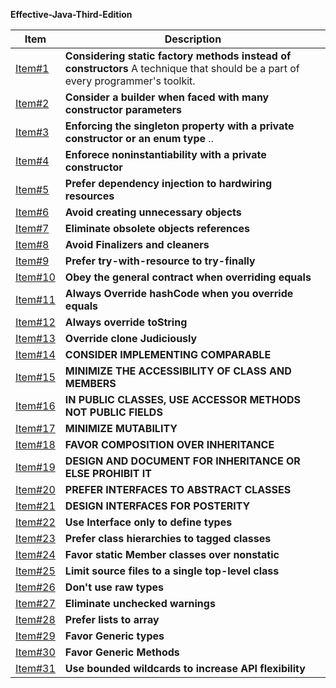 **Effective-Java-Third-Edition**

| Item | Description |
| --- | ---------- |
| [Item#1](https://github.com/ibrahimAlii/EffectiveJava3rd/tree/master/src/Item01) | **Considering static factory methods instead of constructors** A technique that should be a part of every programmer's toolkit. |
| [Item#2](https://github.com/ibrahimAlii/EffectiveJava3rd/tree/master/src/Item02) | **Consider a builder when faced with many constructor parameters** | 
| [Item#3](https://github.com/ibrahimAlii/EffectiveJava3rd/tree/master/src/Item03) | **Enforcing the singleton property with a private constructor or an enum type** .. |
| [Item#4](https://github.com/ibrahimAlii/EffectiveJava3rd/tree/master/src/Item04) | **Enforece noninstantiability with a private constructor** |
| [Item#5](https://github.com/ibrahimAlii/EffectiveJava3rd/tree/master/src/Item05) | **Prefer dependency injection to hardwiring resources** |
| [Item#6](https://github.com/ibrahimAlii/EffectiveJava3rd/tree/master/src/Item06) | **Avoid creating unnecessary objects** |
| [Item#7](https://github.com/ibrahimAlii/EffectiveJava3rd/tree/master/src/Item07) | **Eliminate obsolete objects references** | 
| [Item#8](https://github.com/ibrahimAlii/EffectiveJava3rd/tree/master/src/Item08) | **Avoid Finalizers and cleaners** |
| [Item#9](https://github.com/ibrahimAlii/EffectiveJava3rd/tree/master/src/Item09) | **Prefer try-with-resource to try-finally** |
| [Item#10](https://github.com/ibrahimAlii/EffectiveJava3rd/tree/master/src/Item10) | **Obey the general contract when overriding equals** |
| [Item#11](https://github.com/ibrahimAlii/EffectiveJava3rd/tree/master/src/Item11) | **Always Override hashCode when you override equals** |
| [Item#12](https://github.com/ibrahimAlii/EffectiveJava3rd/tree/master/src/Item12) | **Always override toString** |
| [Item#13](https://github.com/ibrahimAlii/EffectiveJava3rd/tree/master/src/Item13) | **Override clone Judiciously** |
| [Item#14](https://github.com/ibrahimAlii/EffectiveJava3rd/tree/master/src/Item14) | **CONSIDER IMPLEMENTING COMPARABLE** |
| [Item#15](https://github.com/ibrahimAlii/EffectiveJava3rd/tree/master/src/Item15) | **MINIMIZE THE ACCESSIBILITY OF CLASS AND MEMBERS** |
| [Item#16](https://github.com/ibrahimAlii/EffectiveJava3rd/tree/master/src/Item16) | **IN PUBLIC CLASSES, USE ACCESSOR METHODS NOT PUBLIC FIELDS** |
| [Item#17](https://github.com/ibrahimAlii/EffectiveJava3rd/tree/master/src/Item17) | **MINIMIZE MUTABILITY** |
| [Item#18](https://github.com/ibrahimAlii/EffectiveJava3rd/tree/master/src/Item18) | **FAVOR COMPOSITION OVER INHERITANCE** |
| [Item#19](https://github.com/ibrahimAlii/EffectiveJava3rd/tree/master/src/Item19) | **DESIGN AND DOCUMENT FOR INHERITANCE OR ELSE PROHIBIT IT** |
| [Item#20](https://github.com/ibrahimAlii/EffectiveJava3rd/tree/master/src/Item20) | **PREFER INTERFACES TO ABSTRACT CLASSES** |
| [Item#21](https://github.com/ibrahimAlii/EffectiveJava3rd/tree/master/src/Item21) | **DESIGN INTERFACES FOR POSTERITY** |
| [Item#22](https://github.com/ibrahimAlii/EffectiveJava3rd/tree/master/src/Item22) | **Use Interface only to define types** |
| [Item#23](https://github.com/ibrahimAlii/EffectiveJava3rd/tree/master/src/Item23) | **Prefer class hierarchies to tagged classes** |
| [Item#24](https://github.com/ibrahimAlii/EffectiveJava3rd/tree/master/src/Item24) | **Favor static Member classes over nonstatic** |
| [Item#25](https://github.com/ibrahimAlii/EffectiveJava3rd/tree/master/src/Item25) | **Limit source files to a single top-level class** |
| [Item#26](https://github.com/ibrahimAlii/EffectiveJava3rd/tree/master/src/Item26) | **Don't use raw types** |
| [Item#27](https://github.com/ibrahimAlii/EffectiveJava3rd/tree/master/src/Item27) | **Eliminate unchecked warnings** |
| [Item#28](https://github.com/ibrahimAlii/EffectiveJava3rd/tree/master/src/Item28) | **Prefer lists to array** |
| [Item#29](https://github.com/ibrahimAlii/EffectiveJava3rd/tree/master/src/Item29) | **Favor Generic types** |
| [Item#30](https://github.com/ibrahimAlii/EffectiveJava3rd/tree/master/src/Item30) | **Favor Generic Methods** |
| [Item#31](https://github.com/ibrahimAlii/EffectiveJava3rd/tree/master/src/Item31) | **Use bounded wildcards to increase API flexibility** |

